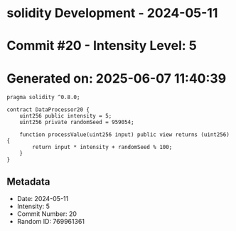 ﻿# solidity Development - 2024-05-11
# Commit #20 - Intensity Level: 5
# Generated on: 2025-06-07 11:40:39
```solidity
pragma solidity ^0.8.0;

contract DataProcessor20 {
    uint256 public intensity = 5;
    uint256 private randomSeed = 959054;

    function processValue(uint256 input) public view returns (uint256) {
        return input * intensity + randomSeed % 100;
    }
}
```
## Metadata
- Date: 2024-05-11
- Intensity: 5
- Commit Number: 20
- Random ID: 769961361
